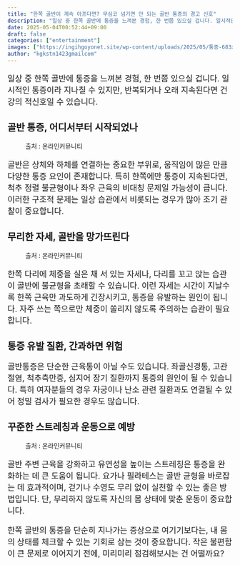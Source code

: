 ```yaml
---
title: "한쪽 골반이 계속 아프다면? 무심코 넘기면 안 되는 골반 통증의 경고 신호"
description: "일상 중 한쪽 골반에 통증을 느껴본 경험, 한 번쯤 있으실 겁니다. 일시적인 통증이라 지나칠 수 있지만, 반복되거나 오래 지속된다면 건강의 적신호일 수 있습니다."
date: 2025-05-04T00:52:44+09:00
draft: false
categories: ["entertainment"]
images: ["https://ingihgoyonet.site/wp-content/uploads/2025/05/통증-683x1024.jpg", "https://ingihgoyonet.site/wp-content/uploads/2025/05/골반통-1024x683.jpg", "https://ingihgoyonet.site/wp-content/uploads/2025/05/골반스트레칭-1024x683.jpg"]
author: "kgkstn1423gmailcom"
---
```


<p style="font-size:18px">일상 중 한쪽 골반에 통증을 느껴본 경험, 한 번쯤 있으실 겁니다. 일시적인 통증이라 지나칠 수 있지만, 반복되거나 오래 지속된다면 건강의 적신호일 수 있습니다.</p> <h2 >골반 통증, 어디서부터 시작되었나</h2> <figure ><img src="https://ingihgoyonet.site/wp-content/uploads/2025/05/통증-683x1024.jpg" alt="" style="aspect-ratio:16/9;object-fit:cover"/><figcaption >출처 : 온라인커뮤니티</figcaption></figure> <p style="font-size:18px">골반은 상체와 하체를 연결하는 중요한 부위로, 움직임이 많은 만큼 다양한 통증 요인이 존재합니다. 특히 한쪽에만 통증이 지속된다면, 척추 정렬 불균형이나 좌우 근육의 비대칭 문제일 가능성이 큽니다. 이러한 구조적 문제는 일상 습관에서 비롯되는 경우가 많아 조기 관찰이 중요합니다.</p> <h2 >무리한 자세, 골반을 망가뜨린다</h2> <figure ><img src="https://ingihgoyonet.site/wp-content/uploads/2025/05/골반통-1024x683.jpg" alt="" style="aspect-ratio:16/9;object-fit:cover"/><figcaption >출처 : 온라인커뮤니티</figcaption></figure> <p style="font-size:18px">한쪽 다리에 체중을 실은 채 서 있는 자세나, 다리를 꼬고 앉는 습관이 골반에 불균형을 초래할 수 있습니다. 이런 자세는 시간이 지날수록 한쪽 근육만 과도하게 긴장시키고, 통증을 유발하는 원인이 됩니다. 자주 쓰는 쪽으로만 체중이 쏠리지 않도록 주의하는 습관이 필요합니다.</p> <h2 >통증 유발 질환, 간과하면 위험</h2> <p style="font-size:18px">골반통증은 단순한 근육통이 아닐 수도 있습니다. 좌골신경통, 고관절염, 척추측만증, 심지어 장기 질환까지 통증의 원인이 될 수 있습니다. 특히 여자분들의 경우 자궁이나 난소 관련 질환과도 연결될 수 있어 정밀 검사가 필요한 경우도 많습니다.</p> <h2 >꾸준한 스트레칭과 운동으로 예방</h2> <figure ><img src="https://ingihgoyonet.site/wp-content/uploads/2025/05/골반스트레칭-1024x683.jpg" alt="" style="aspect-ratio:16/9;object-fit:cover"/><figcaption >출처 : 온라인커뮤니티</figcaption></figure> <p style="font-size:18px">골반 주변 근육을 강화하고 유연성을 높이는 스트레칭은 통증을 완화하는 데 큰 도움이 됩니다. 요가나 필라테스는 골반 균형을 바로잡는 데 효과적이며, 걷기나 수영도 무리 없이 실천할 수 있는 좋은 방법입니다. 단, 무리하지 않도록 자신의 몸 상태에 맞춘 운동이 중요합니다.</p> <p style="font-size:18px">한쪽 골반의 통증을 단순히 지나가는 증상으로 여기기보다는, 내 몸의 상태를 체크할 수 있는 기회로 삼는 것이 중요합니다. 작은 불편함이 큰 문제로 이어지기 전에, 미리미리 점검해보시는 건 어떨까요?</p>
